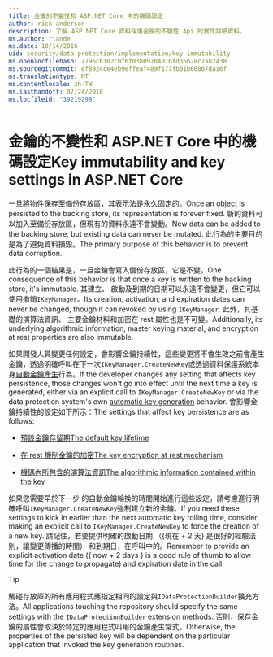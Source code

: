 ```yaml
---
title: 金鑰的不變性和 ASP.NET Core 中的機碼設定
author: rick-anderson
description: 了解 ASP.NET Core 資料保護金鑰的不變性 Api 的實作詳細資料。
ms.author: riande
ms.date: 10/14/2016
uid: security/data-protection/implementation/key-immutability
ms.openlocfilehash: 7796cb102c0f6f03809704016fd36b28c7a82438
ms.sourcegitcommit: 8f8924ce4eb9effeaf489f177fb01b66867da16f
ms.translationtype: MT
ms.contentlocale: zh-TW
ms.lasthandoff: 07/24/2018
ms.locfileid: "39219299"
---
```

# <a name="key-immutability-and-key-settings-in-aspnet-core"></a><span data-ttu-id="3c5df-103">金鑰的不變性和 ASP.NET Core 中的機碼設定</span><span class="sxs-lookup"><span data-stu-id="3c5df-103">Key immutability and key settings in ASP.NET Core</span></span>

<span data-ttu-id="3c5df-104">一旦將物件保存至備份存放區，其表示法是永久固定的。</span><span class="sxs-lookup"><span data-stu-id="3c5df-104">Once an object is persisted to the backing store, its representation is forever fixed.</span></span> <span data-ttu-id="3c5df-105">新的資料可以加入至備份存放區，但現有的資料永遠不會變動。</span><span class="sxs-lookup"><span data-stu-id="3c5df-105">New data can be added to the backing store, but existing data can never be mutated.</span></span> <span data-ttu-id="3c5df-106">此行為的主要目的是為了避免資料損毀。</span><span class="sxs-lookup"><span data-stu-id="3c5df-106">The primary purpose of this behavior is to prevent data corruption.</span></span>

<span data-ttu-id="3c5df-107">此行為的一個結果是，一旦金鑰會寫入備份存放區，它是不變。</span><span class="sxs-lookup"><span data-stu-id="3c5df-107">One consequence of this behavior is that once a key is written to the backing store, it's immutable.</span></span> <span data-ttu-id="3c5df-108">其建立、 啟動及到期的日期可以永遠不會變更，但它可以使用撤銷`IKeyManager`。</span><span class="sxs-lookup"><span data-stu-id="3c5df-108">Its creation, activation, and expiration dates can never be changed, though it can revoked by using `IKeyManager`.</span></span> <span data-ttu-id="3c5df-109">此外，其基礎的演算法資訊、 主要金鑰材料和加密在 rest 屬性也是不可變。</span><span class="sxs-lookup"><span data-stu-id="3c5df-109">Additionally, its underlying algorithmic information, master keying material, and encryption at rest properties are also immutable.</span></span>

<span data-ttu-id="3c5df-110">如果開發人員變更任何設定，會影響金鑰持續性，這些變更將不會生效之前會產生金鑰，透過明確呼叫在下一次`IKeyManager.CreateNewKey`或透過資料保護系統本身[自動金鑰產生](xref:security/data-protection/implementation/key-management#data-protection-implementation-key-management)行為。</span><span class="sxs-lookup"><span data-stu-id="3c5df-110">If the developer changes any setting that affects key persistence, those changes won't go into effect until the next time a key is generated, either via an explicit call to `IKeyManager.CreateNewKey` or via the data protection system's own [automatic key generation](xref:security/data-protection/implementation/key-management#data-protection-implementation-key-management) behavior.</span></span> <span data-ttu-id="3c5df-111">會影響金鑰持續性的設定如下所示：</span><span class="sxs-lookup"><span data-stu-id="3c5df-111">The settings that affect key persistence are as follows:</span></span>

* [<span data-ttu-id="3c5df-112">預設金鑰存留期</span><span class="sxs-lookup"><span data-stu-id="3c5df-112">The default key lifetime</span></span>](xref:security/data-protection/implementation/key-management#data-protection-implementation-key-management)

* [<span data-ttu-id="3c5df-113">在 rest 機制金鑰的加密</span><span class="sxs-lookup"><span data-stu-id="3c5df-113">The key encryption at rest mechanism</span></span>](xref:security/data-protection/implementation/key-encryption-at-rest)

* [<span data-ttu-id="3c5df-114">機碼內所包含的演算法資訊</span><span class="sxs-lookup"><span data-stu-id="3c5df-114">The algorithmic information contained within the key</span></span>](xref:security/data-protection/configuration/overview#changing-algorithms-with-usecryptographicalgorithms)

<span data-ttu-id="3c5df-115">如果您需要早於下一步 的自動金鑰輪換的時間開始進行這些設定，請考慮進行明確呼叫`IKeyManager.CreateNewKey`強制建立新的金鑰。</span><span class="sxs-lookup"><span data-stu-id="3c5df-115">If you need these settings to kick in earlier than the next automatic key rolling time, consider making an explicit call to `IKeyManager.CreateNewKey` to force the creation of a new key.</span></span> <span data-ttu-id="3c5df-116">請記住，若要提供明確的啟動日期 （{現在 + 2 天} 是很好的經驗法則，讓變更傳播的時間） 和到期日，在呼叫中的。</span><span class="sxs-lookup"><span data-stu-id="3c5df-116">Remember to provide an explicit activation date ({ now + 2 days } is a good rule of thumb to allow time for the change to propagate) and expiration date in the call.</span></span>

>[!TIP]
> <span data-ttu-id="3c5df-117">觸碰存放庫的所有應用程式應指定相同的設定與`IDataProtectionBuilder`擴充方法。</span><span class="sxs-lookup"><span data-stu-id="3c5df-117">All applications touching the repository should specify the same settings with the `IDataProtectionBuilder` extension methods.</span></span> <span data-ttu-id="3c5df-118">否則，保存金鑰的屬性會取決於特定的應用程式叫用的金鑰產生常式。</span><span class="sxs-lookup"><span data-stu-id="3c5df-118">Otherwise, the properties of the persisted key will be dependent on the particular application that invoked the key generation routines.</span></span>
